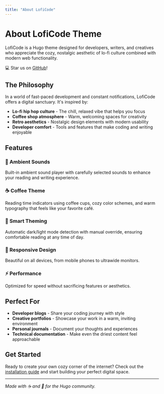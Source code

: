 ```yaml
---
title: "About LofiCode"
---
```


# About LofiCode Theme

LofiCode is a Hugo theme designed for developers, writers, and creatives who appreciate the cozy, nostalgic aesthetic of lo-fi culture combined with modern web functionality.

💻 Star us on [GitHub](https://github.com/raisingpixels/loficode-hugo-theme)!

## The Philosophy

In a world of fast-paced development and constant notifications, LofiCode offers a digital sanctuary. It's inspired by:

- **Lo-fi hip hop culture** - The chill, relaxed vibe that helps you focus
- **Coffee shop atmosphere** - Warm, welcoming spaces for creativity
- **Retro aesthetics** - Nostalgic design elements with modern usability
- **Developer comfort** - Tools and features that make coding and writing enjoyable

## Features

### 🎵 Ambient Sounds
Built-in ambient sound player with carefully selected sounds to enhance your reading and writing experience.

### ☕ Coffee Theme
Reading time indicators using coffee cups, cozy color schemes, and warm typography that feels like your favorite café.

### 🌙 Smart Theming
Automatic dark/light mode detection with manual override, ensuring comfortable reading at any time of day.

### 📱 Responsive Design
Beautiful on all devices, from mobile phones to ultrawide monitors.

### ⚡ Performance
Optimized for speed without sacrificing features or aesthetics.

## Perfect For

- **Developer blogs** - Share your coding journey with style
- **Creative portfolios** - Showcase your work in a warm, inviting environment
- **Personal journals** - Document your thoughts and experiences
- **Technical documentation** - Make even the driest content feel approachable

## Get Started

Ready to create your own cozy corner of the internet? Check out the [installation guide](https://github.com/raisingpixels/loficode-hugo-theme) and start building your perfect digital space.

---

*Made with ☕ and 💜 for the Hugo community.*
